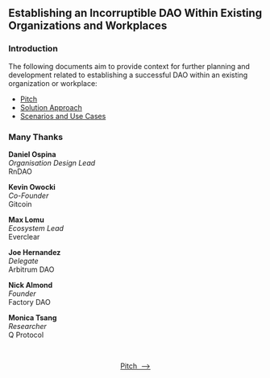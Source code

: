 ## Establishing an Incorruptible DAO Within Existing Organizations and Workplaces

<!-- The Sterzik Test: Does an IT tool aim to help or replace people? Good ideas aim to help people. Ideas destined to fail aim to replace people. -->

### Introduction<a name="introduction"></a>

The following documents aim to provide context for further planning and development related to establishing a successful DAO within an existing organization or workplace:

- [Pitch](./docs/Pitch.md)
- [Solution Approach](./docs/SolutionApproach.md)
- [Scenarios and Use Cases](./docs/UseCases.md)

<!-- 241030 - In our online meeting today, ROSO said that DAOs have some hierarchy (presumably speaking from his experience in RnDAO). He did not elaborate. He seemed to offer the information as a criticism of the idea discussed in the current proposal. However, the comment seems to validate that some additional structure is required in order to establish a sustainable, egalitarian DAO practically. -->

### Many Thanks<a name="thanks"></a>

**Daniel Ospina**  
*Organisation Design Lead*  
RnDAO

**Kevin Owocki**  
*Co-Founder*  
Gitcoin

**Max Lomu**  
*Ecosystem Lead*  
Everclear

**Joe Hernandez**  
*Delegate*  
Arbitrum DAO

**Nick Almond**  
*Founder*  
Factory DAO
<!-- Nick invited me to chat further about the idea via direct messages. His Telegram contact is @DrNickA https://t.me/factdao He said, "Be persistent. My Telegram is a nightmare." -->

**Monica Tsang**  
*Researcher*  
Q Protocol
<!-- Monica invited sending her the proposal to connect further with experts in the field. Her contact e-mail is monica.tsang@uwaterloo.ca -->

<!-- **Kevin Owocki, Founder, Gitcoin | 1-on-1 session -->
<!-- **Nick Almond, Founder, Factory DAO | implementation -->
<!-- **Andrea Gallagher, Research Lead, RnDAO | methodologies -->
<!-- **Jordan Imran, Senior Smart Contract Engineer, Aragon | technology stack -->
<!-- **Joe Hernandez, Head of Decentralization, Thrive Protocol | product placement, marketing -->
<!-- **Gema Diaz, Human Resources Consultant | DAO scope -->
<!-- Dennison Bertram, Founder, Tally | implementation -->
<!-- Golden Lady, Lawyer | Hackathon participant -->
<!-- Earth2Travis, Founder, Yeeter | funding -->
<!-- Ana Maria Y. | funding -->

<br />
<p align="center"><a href="./docs/Pitch.md">Pitch&nbsp;&nbsp;—></a></p>
